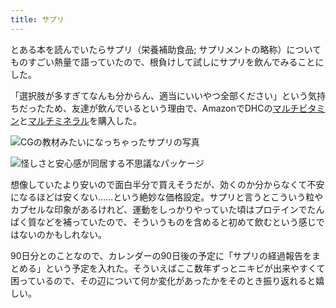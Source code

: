 ```yaml
---
title: サプリ
---
```

とある本を読んでいたらサプリ（栄養補助食品; サプリメントの略称）についてものすごい熱量で語っていたので、根負けして試しにサプリを飲んでみることにした。

「選択肢が多すぎてなんも分からん、適当にいいやつ全部ください」という気持ちだったため、友達が飲んでいるという理由で、AmazonでDHCの[マルチビタミン](https://www.amazon.co.jp/dp/B00GX1E3R6?th=1)と[マルチミネラル](https://www.amazon.co.jp/dp/B01MSSWA5K)を購入した。

![](https://lh3.googleusercontent.com/docs/ADP-6oGUGK_CO3AWL7HM30MMS_OXra2Au25QcvfURpeYX92vC1i8Ej9rp-cbp_pZYXnW_5HMTtHM_XZj5ICu7zAnyOo4Y-VAsJ7ngwfmksT9KJ4eCaAe2hi-ZhGkeUZYGhGxTkOChD0NVH0I0TBoSuiiGFkola9RwQSVhtrYSxqGjhVSVHKMttR1ZpUzTz3DyDisoYw87yG6tHUzy627_QOxoXtMNUpXDhxFJslsKZP7Qpv_z-ww7kPJ1fjPt9z8d8sE4lTF3p6lF23d5i6EWPnyA3chVkQ9aeybXQPw0tMVqEkay2NUFZmId-FU04OxDeXSfg5J5XkpYYM0k1r5KNdcqtKLqqgBEt5-6nBPxWksOkZVXcN7jxOnzN4chnzNWthGNDsKUbX55HVqHQCoqepvZKidhs61XX-4M0T_2yrWSaO9cenGm2gwBHvAPrYI5glKX0bp3l3oimRUsXt5-ZdvVEKFM097KswuC-LZGZZm14aPwQYTyL3IN1rAOfwjSSCj5moW-rLn5hxxKeR-LIsptXrA_ZCUMsIzb0CGyBoZ7aL8olb9zhHW48VDvbgoh4Y7dE-daG9uvbUQ2_nY8kS2yaTApVCzqMfBUIbIsatkyr1inoUsfqLL_sb-Yfex2e-tAgLE8h1OIpsYkSdZqUijStrHIv3EiG6OTFK5n506OgitMxO9H_uz2L1tnHESMr6Qyd-dizKJ6CMj5fd7DAIlFqofN8tsETFp73sAtPV7VOA2waJjYM1gx2b3OjGtosZGtkiseJ_Ra3NpvkF1OAJA9QpuzFfGlIP12izedx_M53Jqz1mNJtrGW5w4KzwtLOUJDAcZDLVM8XXLToLztmm9KhlrbxOqIzAQBwzmB10kkpDt6nkYjf7eYCMQGHa3Z0rjMKWsWqenrWzNKarXZIW_KOaShsUd7aYLC145J2PkHCwFForHfAK4I-YtykfTYOcMR0Mf4hmcxEfEx5ONhrYIWPsDrBzkbOHRmMIFn8RYQNvrH5mZUOZ6XBAxTshBn2wu5YnCkDEOwvTsKEpB98oMCY67da5M-e251BYrZx1qf520JB1oLC4mGW2edS6zssYqODUaq63uRrC_k6f4yEKTYTOwukYeFVVQQlQKAjBRYRM6JBtJWMv6BL7r41ZJ-6AtaD-whUCQluoZwGuPlxJnfJLY38G4VSG2c0Tpb-FS_GaYu3_FvFXEdVPcXWXto88IHQMAKP0vCcrt-XoYwA0zph00vR-d0ghtBeWclfGeBtGbFLOz "CGの教材みたいになっちゃったサプリの写真")

![](https://lh3.googleusercontent.com/docs/ADP-6oFCzPsvk2EyWUv6WNRpIBT5iXSYUY8lWZINcwRLY5x1Q3hINLAfotdHTdocQ8EVQdKVWzSWyBTOhIwQXLLRKVvQ45bJDgvZms6tUQ5QHU8pECQbrFYFRvWt4u_5bhkAt4WflN1HHWCOW9rgN63k8YPcCjepJHkeDqXDMiIZr81m0ebwvIIDHiQHmXsnkafP_Zzy2oXO0hZOGlgKBBVGErmcyYt1Io6dj9K7NDG9us1hPEWrBn2OMxDv8771IJaEI7CKjdd7jtc9THn1Y19BFBS3UOX6T2uLJ1nuqaZ_eC9uB_bV-Ij3I8kbCG-pcVU64h_BRWAby6LuHDtoE2hbUef5BzQtJnUlxZG8Ta-Fyj01KMvKui79LeVkeUjO46HWqFWNg9ershO18mp9MHiPA_8Dp9eYUdgX7PuS2aPCfzB5KRuVWz_CwkhAOnp4uG3u69SvAmgOuohA-pyE444-whCVllcp4q7YWVNvXUWPuTa_3_ulygkYLHMeg91PQdpIwcIwnHX_ALz-0B4W1XpKDapkSEs9JvKZM30gxzk7YT7CyRo-PHVpER-NqkEuP852Xt2U4WyS4sKL-PfqUX9PkvyKNtUfNj3G6Kx3gkk0uIn8F48FBo1vNTtAAhADMgPmw9dO5oFwt4Io-DOxA28B3Rbmu8DLBrIzOUyBlIxaMY5Cd9XJ4CPlqzjaDqZz3N3Gt-r6sPdRLFnE0fwmAiT0tIQ4b_NWmNx4WvwfDKgPDjgnm5mQ7EwEYolKeexBiVfV9GxkKJxLAU34fc66cMcILPMe69ewzfFlh3yOCuZP2o28aa8YpWAdQs4NFh9koUhrcE8HjiY5B_jFRlXaWMO5QDEQYh_XSm7qEy5TM8RWm5XGB_kD-lf7x7LcnbMnjWiwmSGlbKMSM6GwjsNKnk5b2iKa_PSCCNnw1fHlxcfwdpU_Pbrw5CNlZiCrqtVr5nSIEoWt6b2kvzmBVEVwhD2YkRLUKGqJhbXVVeOdRp2ABtbj_-KryJhDVfbFnXLnwoo3GBlvq8d9Do1HBcsfMFAGzF1WPGsUoykzriW_qVVx7oLEWcYV4XfRLRQf2xsayt-BxJ2GMP2UODm_ztOdRzqewzANHoNTHxoAflYjQ-ebYHWLRHAIyMZoy9Ok9UlR1HXrlKY4B8fpvAaUNGl8k2uMLMCyvLv6Ba7kq1kXUgiE9Jh1uw8z53f-VhAaCWnTIUbH5FO6snAY1ftEu-9b4yhUolUwkRsvZBCEvuZ3CjDOfo3dnRY- "怪しさと安心感が同居する不思議なパッケージ")

想像していたより安いので面白半分で買えそうだが、効くのか分からなくて不安になるほどは安くない……という絶妙な価格設定。サプリと言うとこういう粒やカプセルな印象があるけれど、運動をしっかりやっていた頃はプロテインでたんぱく質などを補っていたので、そういうものを含めると初めて飲むという感じではないのかもしれない。

90日分とのことなので、カレンダーの90日後の予定に「サプリの経過報告をまとめる」という予定を入れた。そういえばここ数年ずっとニキビが出来やすくて困っているので、その辺について何か変化があったかをそのとき振り返れると嬉しい。

